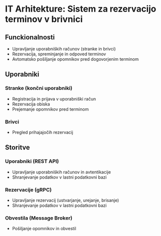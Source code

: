 # IT Arhitekture: Sistem za rezervacijo terminov v brivnici

## Funckionalnosti
- Upravljanje uporabniških računov (stranke in brivci)
- Rezervacija, spreminjanje in odpoved terminov
- Avtomatsko pošiljanje opomnikov pred dogovorjenim terminom

## Uporabniki 
### Stranke (končni uporabniki)
- Registracija in prijava v uporabniški račun
- Rezervacija obiska
- Prejemanje opomnikov pred terminom

### Brivci
- Pregled prihajajočih rezervacij

## Storitve
### Uporabniki (REST API)
- Upravljanje uporabniških računov in avtentikacije
- Shranjevanje podatkov v lastni podatkovni bazi

### Rezervacije (gRPC)
- Upravljanje rezervacij (ustvarjanje, urejanje, brisanje)
- Shranjevanje podatkov v lastni podatkovni bazi


### Obvestila (Message Broker)
- Pošiljanje opomnikov in obvestil


